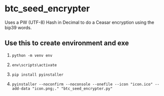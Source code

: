 # btc_seed_encrypter
Uses a PW (UTF-8) Hash in Decimal to do a Ceasar encryption using the bip39 words.


## Use this to create environment and exe
1. `python -m venv env`

2. `env\scripts\activate`

3. `pip install pyinstaller`

4. `pyinstaller --noconfirm --noconsole --onefile --icon "icon.ico" --add-data "icon.png;." "btc_seed_encrypter.py"`
